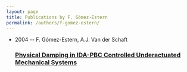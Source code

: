 ```yaml
---
layout: page
title: Publications by F. Gómez-Estern
permalink: /authors/f-gomez-estern/
---
```


<ul class="post-list">
<li><span class='post-meta'>2004 -- F. Gómez-Estern, A.J. Van der Schaft</span><h3><a class='post-link' href='../../physical-damping-in-ida-pbc-controlled-underactuated-mechanical-systems'>Physical Damping in IDA-PBC Controlled Underactuated Mechanical Systems</a></h3></li>

</ul>
